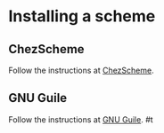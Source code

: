 # Installing a scheme

## ChezScheme
Follow the instructions at [ChezScheme](https://cisco.github.io/ChezScheme/#get).

## GNU Guile
Follow the instructions at [GNU Guile](https://www.gnu.org/software/guile/download/).
#t
